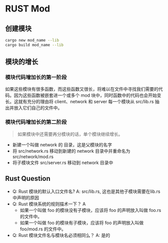 # RUST Mod

## 创建模块

```bash
cargo new mod_name --lib
cargo build mod_name --lib
```

## 模块的增长

### 模块代码增加长的第一阶段

  如果这些模块有很多函数，而这些函数又很长，将难以在文件中寻找我们需要的代码。因为这些函数被嵌套进一个或多个 mod 块中，同时函数中的代码也会开始变长。这就有充分的理由将 client、network 和 server 每一个模块从 src/lib.rs 抽出并放入它们自己的文件中。

### 模块代码增加长的第二阶段
> 如果模块中还需要再分模块的话，单个模块继续增长。
  - 新建一个叫做 network 的 目录，这是父模块的名字
  - 将 src/network.rs 移动到新建的 network 目录中并重命名为 src/network/mod.rs
  - 将子模块文件 src/server.rs 移动到 network 目录中

## Rust Question
- Q: Rust 模块的默认入口文件名?  A: src/lib.rs, 这也是其他子模块需要在lib.rs中声明的原因
- Q: Rust 模块系统的规则描术一下？ A
  - 如果一个叫做 foo 的模块没有子模块，应该将 foo 的声明放入叫做 foo.rs 的文件中。
  - 如果一个叫做 foo 的模块有子模块，应该将 foo 的声明放入叫做 foo/mod.rs 的文件中。
- Q: Rust 模块文件名与模块名必须相同么？ A: 是的